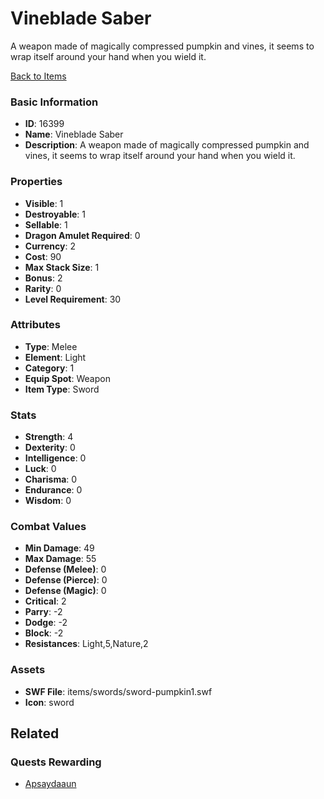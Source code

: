 # Vineblade Saber

A weapon made of magically compressed pumpkin and vines, it seems to wrap itself around your hand when you wield it.

[Back to Items](../items.md)

### Basic Information

- **ID**: 16399
- **Name**: Vineblade Saber
- **Description**: A weapon made of magically compressed pumpkin and vines, it seems to wrap itself around your hand when you wield it.

### Properties

- **Visible**: 1
- **Destroyable**: 1
- **Sellable**: 1
- **Dragon Amulet Required**: 0
- **Currency**: 2
- **Cost**: 90
- **Max Stack Size**: 1
- **Bonus**: 2
- **Rarity**: 0
- **Level Requirement**: 30

### Attributes

- **Type**: Melee
- **Element**: Light
- **Category**: 1
- **Equip Spot**: Weapon
- **Item Type**: Sword

### Stats

- **Strength**: 4
- **Dexterity**: 0
- **Intelligence**: 0
- **Luck**: 0
- **Charisma**: 0
- **Endurance**: 0
- **Wisdom**: 0

### Combat Values

- **Min Damage**: 49
- **Max Damage**: 55
- **Defense (Melee)**: 0
- **Defense (Pierce)**: 0
- **Defense (Magic)**: 0
- **Critical**: 2
- **Parry**: -2
- **Dodge**: -2
- **Block**: -2
- **Resistances**: Light,5,Nature,2

### Assets

- **SWF File**: items/swords/sword-pumpkin1.swf
- **Icon**: sword

## Related

### Quests Rewarding

- [Apsaydaaun](../quests/1386-apsaydaaun.md)

